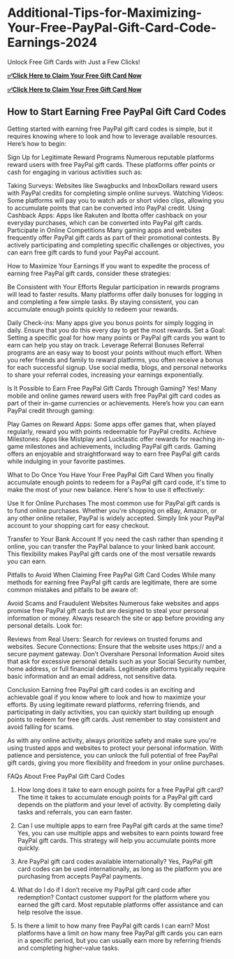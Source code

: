 # Additional-Tips-for-Maximizing-Your-Free-PayPal-Gift-Card-Code-Earnings-2024
Unlock Free Gift Cards with Just a Few Clicks!
 
**[✅Click Here to Claim Your Free Gift Card Now](https://millenniumit.xyz/paypal)**

**[✅Click Here to Claim Your Free Gift Card Now](https://millenniumit.xyz/paypal)**
 
## How to Start Earning Free PayPal Gift Card Codes
Getting started with earning free PayPal gift card codes is simple, but it requires knowing where to look and how to leverage available resources. Here’s how to begin:

Sign Up for Legitimate Reward Programs
Numerous reputable platforms reward users with free PayPal gift cards. These platforms offer points or cash for engaging in various activities such as:

Taking Surveys: Websites like Swagbucks and InboxDollars reward users with PayPal credits for completing simple online surveys.
Watching Videos: Some platforms will pay you to watch ads or short video clips, allowing you to accumulate points that can be converted into PayPal credit.
Using Cashback Apps: Apps like Rakuten and Ibotta offer cashback on your everyday purchases, which can be converted into PayPal gift cards.
Participate in Online Competitions
Many gaming apps and websites frequently offer PayPal gift cards as part of their promotional contests. By actively participating and completing specific challenges or objectives, you can earn free gift cards to fund your PayPal account.

How to Maximize Your Earnings
If you want to expedite the process of earning free PayPal gift cards, consider these strategies:

Be Consistent with Your Efforts
Regular participation in rewards programs will lead to faster results. Many platforms offer daily bonuses for logging in and completing a few simple tasks. By staying consistent, you can accumulate enough points quickly to redeem your rewards.

Daily Check-ins: Many apps give you bonus points for simply logging in daily. Ensure that you do this every day to get the most rewards.
Set a Goal: Setting a specific goal for how many points or PayPal gift cards you want to earn can help you stay on track.
Leverage Referral Bonuses
Referral programs are an easy way to boost your points without much effort. When you refer friends and family to reward platforms, you often receive a bonus for each successful signup. Use social media, blogs, and personal networks to share your referral codes, increasing your earnings exponentially.

Is It Possible to Earn Free PayPal Gift Cards Through Gaming?
Yes! Many mobile and online games reward users with free PayPal gift card codes as part of their in-game currencies or achievements. Here’s how you can earn PayPal credit through gaming:

Play Games on Reward Apps: Some apps offer games that, when played regularly, reward you with points redeemable for PayPal credits.
Achieve Milestones: Apps like Mistplay and Lucktastic offer rewards for reaching in-game milestones and achievements, including PayPal gift cards.
Gaming offers an enjoyable and straightforward way to earn free PayPal gift cards while indulging in your favorite pastimes.

What to Do Once You Have Your Free PayPal Gift Card
When you finally accumulate enough points to redeem for a PayPal gift card code, it's time to make the most of your new balance. Here's how to use it effectively:

Use It for Online Purchases
The most common use for PayPal gift cards is to fund online purchases. Whether you're shopping on eBay, Amazon, or any other online retailer, PayPal is widely accepted. Simply link your PayPal account to your shopping cart for easy checkout.

Transfer to Your Bank Account
If you need the cash rather than spending it online, you can transfer the PayPal balance to your linked bank account. This flexibility makes PayPal gift cards one of the most versatile rewards you can earn.

Pitfalls to Avoid When Claiming Free PayPal Gift Card Codes
While many methods for earning free PayPal gift cards are legitimate, there are some common mistakes and pitfalls to be aware of:

Avoid Scams and Fraudulent Websites
Numerous fake websites and apps promise free PayPal gift cards but are designed to steal your personal information or money. Always research the site or app before providing any personal details. Look for:

Reviews from Real Users: Search for reviews on trusted forums and websites.
Secure Connections: Ensure that the website uses https:// and a secure payment gateway.
Don’t Overshare Personal Information
Avoid sites that ask for excessive personal details such as your Social Security number, home address, or full financial details. Legitimate platforms typically require basic information and an email address, not sensitive data.

Conclusion
Earning free PayPal gift card codes is an exciting and achievable goal if you know where to look and how to maximize your efforts. By using legitimate reward platforms, referring friends, and participating in daily activities, you can quickly start building up enough points to redeem for free gift cards. Just remember to stay consistent and avoid falling for scams.

As with any online activity, always prioritize safety and make sure you're using trusted apps and websites to protect your personal information. With patience and persistence, you can unlock the full potential of free PayPal gift cards, giving you more flexibility and freedom in your online purchases.

FAQs About Free PayPal Gift Card Codes
1. How long does it take to earn enough points for a free PayPal gift card?
The time it takes to accumulate enough points for a PayPal gift card depends on the platform and your level of activity. By completing daily tasks and referrals, you can earn faster.

2. Can I use multiple apps to earn free PayPal gift cards at the same time?
Yes, you can use multiple apps and websites to earn points toward free PayPal gift cards. This strategy will help you accumulate points more quickly.

3. Are PayPal gift card codes available internationally?
Yes, PayPal gift card codes can be used internationally, as long as the platform you are purchasing from accepts PayPal payments.

4. What do I do if I don’t receive my PayPal gift card code after redemption?
Contact customer support for the platform where you earned the gift card. Most reputable platforms offer assistance and can help resolve the issue.

5. Is there a limit to how many free PayPal gift cards I can earn?
Most platforms have a limit on how many free PayPal gift cards you can earn in a specific period, but you can usually earn more by referring friends and completing higher-value tasks.
